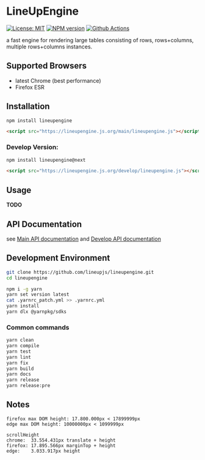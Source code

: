 # LineUpEngine

[![License: MIT][mit-image]][mit-url] [![NPM version][npm-image]][npm-url] [![Github Actions][github-actions-image]][github-actions-url]

a fast engine for rendering large tables consisting of rows, rows+columns, multiple rows+columns instances.

## Supported Browsers

- latest Chrome (best performance)
- Firefox ESR

## Installation

```sh
npm install lineupengine
```

```html
<script src="https://lineupengine.js.org/main/lineupengine.js"></script>
```

### Develop Version:

```sh
npm install lineupengine@next
```

```html
<script src="https://lineupengine.js.org/develop/lineupengine.js"></script>
```

## Usage

**TODO**

## API Documentation

see [Main API documentation](https://lineupengine.js.org/main/docs) and [Develop API documentation](https://lineupengine.js.org/develop/docs)

## Development Environment

```sh
git clone https://github.com/lineupjs/lineupengine.git
cd lineupengine

npm i -g yarn
yarn set version latest
cat .yarnrc_patch.yml >> .yarnrc.yml
yarn install
yarn dlx @yarnpkg/sdks
```

### Common commands

```sh
yarn clean
yarn compile
yarn test
yarn lint
yarn fix
yarn build
yarn docs
yarn release
yarn release:pre
```

## Notes

```
firefox max DOM height: 17.800.000px < 17899999px
edge max DOM height: 10000000px < 1099999px

scrollHeight
chrome:  33.554.431px translate + height
firefox: 17.895.566px marginTop + height
edge:    3.033.917px height
```

[npm-image]: https://badge.fury.io/js/lineupengine.svg
[npm-url]: https://npmjs.org/package/lineupengine
[mit-image]: https://img.shields.io/badge/License-MIT-yellow.svg
[mit-url]: https://opensource.org/licenses/MIT
[github-actions-image]: https://github.com/lineupjs/lineupengine/workflows/ci/badge.svg
[github-actions-url]: https://github.com/lineupjs/lineupengine/actions
